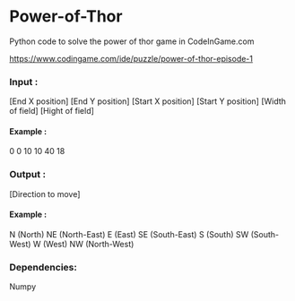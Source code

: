 # Power-of-Thor

Python code to solve the power of thor game in CodeInGame.com

https://www.codingame.com/ide/puzzle/power-of-thor-episode-1

### Input : 
[End X position] [End Y position] [Start X position] [Start Y position]
[Width of field]
[Hight of field]

#### Example : 
0 0 10 10
40
18
          
### Output :
[Direction to move]

#### Example :
N (North)
NE (North-East)
E (East)
SE (South-East)
S (South)
SW (South-West)
W (West)
NW (North-West)

### Dependencies:
Numpy
